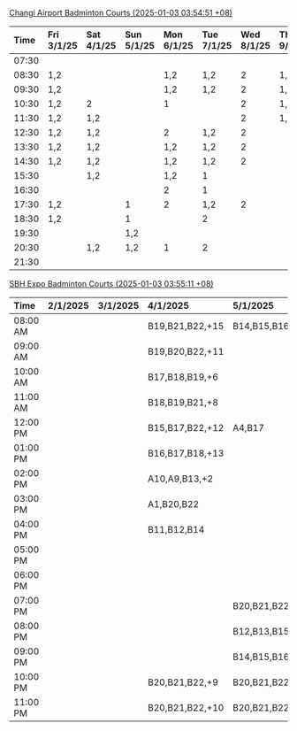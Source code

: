 [Changi Airport Badminton Courts (2025-01-03 03:54:51 +08)](https://www.carc.org.sg/FacilityBooking.aspx)

| Time   | Fri 3/1/25   | Sat 4/1/25   | Sun 5/1/25   | Mon 6/1/25   | Tue 7/1/25   | Wed 8/1/25   | Thu 9/1/25   |
|:-------|:-------------|:-------------|:-------------|:-------------|:-------------|:-------------|:-------------|
| 07:30  |              |              |              |              |              |              |              |
| 08:30  | 1,2          |              |              | 1,2          | 1,2          | 2            | 1,2          |
| 09:30  | 1,2          |              |              | 1,2          | 1,2          | 2            | 1,2          |
| 10:30  | 1,2          | 2            |              | 1            |              | 2            | 1,2          |
| 11:30  | 1,2          | 1,2          |              |              |              | 2            | 1,2          |
| 12:30  | 1,2          | 1,2          |              | 2            | 1,2          | 2            |              |
| 13:30  | 1,2          | 1,2          |              | 1,2          | 1,2          | 2            |              |
| 14:30  | 1,2          | 1,2          |              | 1,2          | 1,2          | 2            |              |
| 15:30  |              | 1,2          |              | 1,2          | 1            |              |              |
| 16:30  |              |              |              | 2            | 1            |              |              |
| 17:30  | 1,2          |              | 1            | 2            | 1,2          | 2            |              |
| 18:30  | 1,2          |              | 1            |              | 2            |              |              |
| 19:30  |              |              | 1,2          |              |              |              |              |
| 20:30  |              | 1,2          | 1,2          | 1            | 2            |              |              |
| 21:30  |              |              |              |              |              |              |              |

[SBH Expo Badminton Courts (2025-01-03 03:55:11 +08)](https://singaporebadmintonhall.getomnify.com/widgets/O3MRKGBH359GA55KHMG1RD)

| Time     | 2/1/2025   | 3/1/2025   | 4/1/2025        | 5/1/2025        | 6/1/2025        | 7/1/2025        | 8/1/2025        |
|:---------|:-----------|:-----------|:----------------|:----------------|:----------------|:----------------|:----------------|
| 08:00 AM |            |            | B19,B21,B22,+15 | B14,B15,B16,+3  | B19,B20,B21,+6  | B19,B21,B22,+14 | B19,B21,B22,+19 |
| 09:00 AM |            |            | B19,B20,B22,+11 |                 |                 | B19,B21,B22,+14 | B19,B21,B22,+19 |
| 10:00 AM |            |            | B17,B18,B19,+6  |                 |                 | B19,B21,B22,+19 | B19,B21,B22,+18 |
| 11:00 AM |            |            | B18,B19,B21,+8  |                 |                 | B19,B21,B22,+19 | B19,B21,B22,+18 |
| 12:00 PM |            |            | B15,B17,B22,+12 | A4,B17          |                 | B19,B21,B22,+16 | B19,B21,B22,+19 |
| 01:00 PM |            |            | B16,B17,B18,+13 |                 | B20,B21,B22,+2  | B20,B21,B22,+15 | B19,B21,B22,+19 |
| 02:00 PM |            |            | A10,A9,B13,+2   |                 |                 | B20,B21,B22,+17 | B19,B21,B22,+17 |
| 03:00 PM |            |            | A1,B20,B22      |                 |                 | B15,B17,B18,+12 | B16,B19,B21,+6  |
| 04:00 PM |            |            | B11,B12,B14     |                 |                 | B13,B14,B15,+10 | B15,B16,B21,+4  |
| 05:00 PM |            |            |                 |                 |                 | B13,B14,B15,+9  |                 |
| 06:00 PM |            |            |                 |                 | B19             | A9,B11,B12,+5   |                 |
| 07:00 PM |            |            |                 | B20,B21,B22,+1  | A10,B19,B21,+1  | B12,B19,B20,+8  | A5,B16,B22,+1   |
| 08:00 PM |            |            |                 | B12,B13,B15,+2  | B17,B18,B22,+7  |                 |                 |
| 09:00 PM |            |            |                 | B14,B15,B16,+5  | B17,B20,B22,+11 |                 |                 |
| 10:00 PM |            |            | B20,B21,B22,+9  | B20,B21,B22,+14 | A10,A8,A9,+7    | A10,A8,A9,+7    | A7,A8,A9,+6     |
| 11:00 PM |            |            | B20,B21,B22,+10 | B20,B21,B22,+16 | A10,A8,A9,+7    | A10,A8,A9,+7    | A10,A8,A9,+7    |

